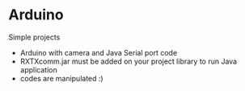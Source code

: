 # Arduino
Simple projects 
- Arduino with camera and Java Serial port code
- RXTXcomm.jar must be added on your project library to run Java application
- codes are manipulated :)